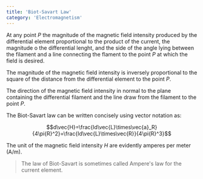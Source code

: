 ```yaml
---
title: 'Biot-Savart Law'
category: 'Electromagnetism'
---
```


At any point $P$ the magnitude of the magnetic field intensity produced by the differential element proportional to the product of the current, the magnitude o the differential lenght, and the side of the angle lying between the filament and a line connecting the flament to the point $P$ at which the field is desired.

The magnitude of the magnetic field intensity is inversely proportional to the square of the distance from the differential element to the point $P$.

The direction of the magnetic field intensity in normal to the plane containing the differential filament and the line draw from the filament to the point $P$.

The Biot-Savart law can be written concisely using vector notation as:

$$d\vec{H}=\frac{Id\vec{L}\times\vec{a}_R}{4\pi{R}^2}=\frac{Id\vec{L}\times\vec{R}}{4\pi{R}^3}$$

The unit of the magnetic field intensity $H$ are evidently amperes per meter (A/m).

> The law of Biot-Savart is sometimes called Ampere's law for the current element.
